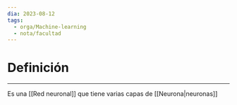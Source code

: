 ```yaml
---
dia: 2023-08-12
tags:
  - orga/Machine-learning
  - nota/facultad
---
```

# Definición
---
Es una [[Red neuronal]] que tiene varias capas de [[Neurona|neuronas]]